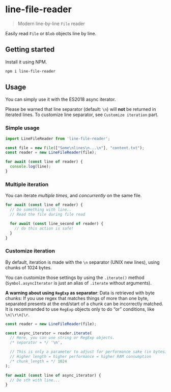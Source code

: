 # line-file-reader

> Modern line-by-line `File` reader

Easily read `File` or `Blob` objects line by line.

## Getting started

Install it using NPM.

```bash
npm i line-file-reader
```

## Usage

You can simply use it with the ES2018 async iterator.

Please be warned that line separator (default: `\n`) will **not** be returned in iterated lines.
To customize line separator, see `Customize iteration` part.

### Simple usage

```ts
import LineFileReader from 'line-file-reader';

const file = new File(["Some\nlines\n...\n"], "content.txt");
const reader = new LineFileReader(file);

for await (const line of reader) {
  console.log(line);
}
```

### Multiple iteration

You can iterate *multiple times*, and *concurrently* on the same file.

```ts
for await (const line of reader) {
  // Do something with line..
  // Read the file during file read

  for await (const line_second of reader) {
    // do this action is safe!
  }
}
```

### Customize iteration

By default, iteration is made with the `\n` separator (UNIX new lines), using chunks of 1024 bytes.

You can customize those settings by using the `.iterate()` method (`Symbol.asyncIterator` is just an alias of `.iterate` without arguments).

**A warning about using `RegExp` as separator**: Data is retrieved with byte chunks: 
If you use regex that matches things of more than one byte,
separated presents at the end/start of a chunk can be incorrectly matched. 
It is recommanded to use `RegExp` objects only to do “or” conditions, like `\n|\r\n|\r`.

```ts
const reader = new LineFileReader(file);

const async_iterator = reader.iterate(
  // Here, you can use string or RegExp objects.
  /* separator = */ '\n',

  // This is only a parameter to adjust for performance sake (in bytes).
  // Higher length = higher performance = higher RAM consumption
  /* chunk_length = */ 1024
);

for await (const line of async_iterator) {
  // Do sth with line...
}
```
